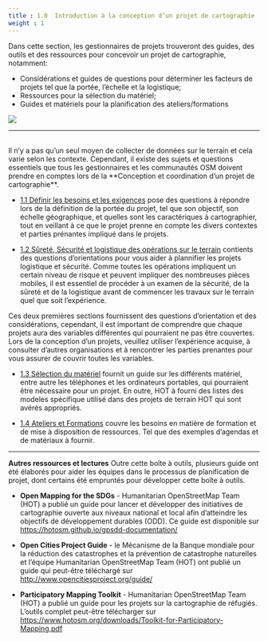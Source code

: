 ```yaml
---
title : 1.0  Introduction à la conception d’un projet de cartographie
weight : 1
---
```

Dans cette section, les gestionnaires de projets trouveront des guides, des outils et des ressources pour concevoir un projet de cartographie, notamment:

* Considérations et guides de questions pour déterminer les facteurs de projets tel que la portée, l’échelle et la logistique;
* Ressources pour la sélection du matériel;
* Guides et matériels pour la planification des ateliers/formations

![](/images/participatory_mapping.jpeg)

***
<br>
Il n’y a pas qu’un seul moyen de collecter de données sur le terrain et cela varie selon les contexte. Cependant, il existe des sujets et questions essentiels que tous les gestionnaires et les communautés OSM doivent prendre en comptes lors de la **Conception et coordination d’un projet de cartographie**.

*  [1.1 Définir les besoins et les exigences](https://hotosm.github.io/toolbox/fr/pages/running-a-mapping-project/1.1_defining_needs_and_requirements/) pose des questions à répondre lors de la définition de la portée du projet, tel que son objectif, son échelle géographique, et quelles sont les caractériques à cartographier, tout en veillant à ce que le projet prenne en compte les divers contextes et parties prénantes impliqué dans le projets.

*  [1.2 Sûreté, Sécurité et logistique des opérations sur le terrain](https://hotosm.github.io/toolbox/fr/pages/running-a-mapping-project/1.2_field_operations-safety_security_and_logistics/) contients des questions d’orientations pour vous aider à plannifier les projets logistique et sécurité. Comme toutes les opérations impliquent un certain niveau de risque et peuvent impliquer des nombreuses pièces mobiles, il est essentiel de procéder à un examen de la sécurité, de la sûreté et de la logistique avant de commencer les travaux sur le terrain quel que soit l’expérience. 


Ces deux premières sections fournissent des questions d’orientation et des considérations, cependant, il est important de comprendre que chaque projets aura des variables différentes qui pourraient ne pas être couvertes. Lors de la conception d’un projets, veuillez utiliser l’expérience acquise, à consulter d’autres organisations et à rencontrer les parties prenantes pour vous assurer de couvrir toutes les variables.

*  [1.3 Sélection du matériel](https://hotosm.github.io/toolbox/fr/pages/running-a-mapping-project/1.3-hardware/) fournit un guide sur les différents matériel, entre autre les téléphones et les ordinateurs portables, qui pourraient être nécessaire pour un projet. En outre, HOT à fourni des listes des modeles spécifique utilisé dans des projets de terrain HOT qui sont avérés appropriés.

*  [1.4 Ateliers et Formations](https://hotosm.github.io/toolbox/fr/pages/running-a-mapping-project/1.4-trainings-and-workshops/) couvre les besoins en matière de formation et de mise à disposition de ressources. Tel que des exemples d’agendas et de matériaux à fournir.

***

**Autres ressources et lectures**
Outre cette boîte à outils, plusieurs guide ont été élaborés pour aider les équipes dans le processus de planification de projet, dont certains été empruntés pour développer cette boîte à outils. 

*   **Open Mapping for the SDGs** - Humanitarian OpenStreetMap Team (HOT) a publié un guide pour lancer et développer des initiatives de cartographie ouverte aux niveaux national et local afin d’atteindre les objectifs de développement durables (ODD). Ce guide est disponible sur https://hotosm.github.io/gpsdd-documentation/

*   **Open Cities Project Guide** - le Mécanisme de la Banque mondiale pour la réduction des catastrophes et la prévention de catastrophe naturelles et l’équipe Humanitarian OpenStreetMap Team (HOT) ont publié un guide qui peut-être téléchargé sur http://www.opencitiesproject.org/guide/

*   **Participatory Mapping Toolkit** - Humanitarian OpenStreetMap Team (HOT) a publié un guide pour les projets sur la cartographie de réfugiés. L’outils complet peut-être télécharger sur https://www.hotosm.org/downloads/Toolkit-for-Participatory-Mapping.pdf 
